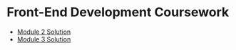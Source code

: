 # Front-End Development Coursework
- [Module 2 Solution](/mod2_solution/index.html)
- [Module 3 Solution](/mod3_solution/index.html)